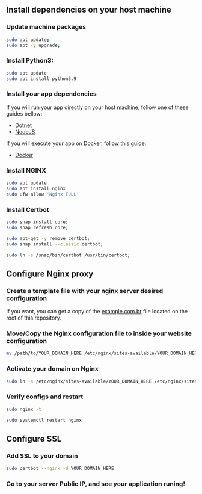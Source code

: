 ## Install dependencies on your host machine

### Update machine packages

```bash
sudo apt update;
sudo apt -y upgrade;
```

### Install Python3:

```bash
sudo apt update
sudo apt install python3.9
```

### Install your app dependencies

If you will run your app directly on your host machine, follow one of these guides bellow:

- [Dotnet](./examples/dotnet/README.md)
- [NodeJS](./examples/nodejs/README.md)

If you will execute your app on Docker, follow this guide:

- [Docker](./RUNNING-APP-ON-DOCKER.md)

### Install NGINX

```bash
sudo apt update
sudo apt install nginx
sudo ufw allow 'Nginx FULL'
```

### Install Certbot

```bash
sudo snap install core; 
sudo snap refresh core;

sudo apt-get -y remove certbot;
sudo snap install --classic certbot;

sudo ln -s /snap/bin/certbot /usr/bin/certbot;
```

## Configure Nginx proxy

### Create a template file with your nginx server desired configuration

If you want, you can get a copy of the [example.com.br](./example.com.br) file located on the root of this repository.

### Move/Copy the Nginx configuration file to inside your website configuration

```bash
mv /path/to/YOUR_DOMAIN_HERE /etc/nginx/sites-available/YOUR_DOMAIN_HERE
```

### Activate your domain on Nginx

```bash
sudo ln -s /etc/nginx/sites-available/YOUR_DOMAIN_HERE /etc/nginx/sites-enabled/YOUR_DOMAIN_HERE
```

### Verify configs and restart

```bash
sudo nginx -t

sudo systemctl restart nginx
```

## Configure SSL

### Add SSL to your domain

```bash
sudo certbot --nginx -d YOUR_DOMAIN_HERE
```

### Go to your server Public IP, and see your application runing!

<!-- Free SSL -->
<!-- https://certbot.eff.org/instructions?ws=nginx&os=snap -->